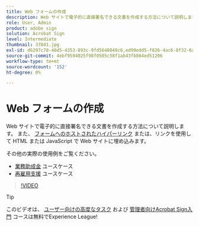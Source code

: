 ```yaml
---
title: Web フォームの作成
description: Web サイトで電子的に直接署名できる文書を作成する方法について説明します
role: User, Admin
product: adobe sign
solution: Acrobat Sign
level: Intermediate
thumbnail: 37841.jpg
exl-id: d6297c78-40d5-4353-893c-9fd5648048c6,ed99edd5-f826-4ac6-8f32-6a4e6e48ddc6
source-git-commit: 4ebf9594025f98f0505c58f1ab43fb864ed51206
workflow-type: tm+mt
source-wordcount: '152'
ht-degree: 0%

---
```


# Web フォームの作成

Web サイトで電子的に直接署名できる文書を作成する方法について説明します。 また、 [フォームへのホストされたハイパーリンク](https://salesforceintegration.na2.echosign.com/public/esignWidget?wid=CBFCIBAA3AAABLblqZhBTZvjMual0H-M6HTSunw9hV1t-OdGbQI3d-nWJdEH76dHPxK1QH6DO9XGjch6QVho*) または、リンクを使用して HTML または JavaScript で Web サイトに埋め込みます。

その他の実際の使用例をご覧ください。

* [業務助成金](https://experienceleague.adobe.com/docs/document-cloud-learn/sign-learning-hub/expand/recipes/gov/usecasegovgrants.html?lang=en) ユースケース
* [再雇用支援](https://experienceleague.adobe.com/docs/document-cloud-learn/sign-learning-hub/expand/recipes/gov/usecasegovreemployment.html?lang=en) ユースケース

>[!VIDEO](https://video.tv.adobe.com/v/37841?quality=12&learn=on&hidetitle=true)

>[!TIP]
>
>このビデオは、 [ユーザー向けの高度なタスク](https://experienceleague.adobe.com/?recommended=Sign-U-1-2020.3) および [管理者向けAcrobat Sign入門](https://experienceleague.adobe.com/?recommended=Sign-A-1-2020.2) コースは無料でExperience League!

